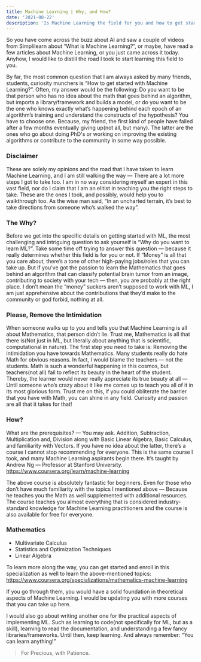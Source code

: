 ```yaml
---
title: Machine Learning | Why, and How?
date: '2021-08-22'
description: 'Is Machine Learning the field for you and how to get started?'
---
```


So you have come across the buzz about AI and saw a couple of videos from Simplilearn about “What is Machine Learning?”, or maybe, have read a few articles about Machine Learning, or you just came across it today. Anyhow, I would like to distill the road I took to start learning this field to you.

By far, the most common question that I am always asked by many friends, students, curiosity munchers is “How to get started with Machine Learning?”. Often, my answer would be the following: Do you want to be that person who has no idea about the math that goes behind an algorithm, but imports a library/framework and builds a model, or do you want to be the one who knows exactly what’s happening behind each epoch of an algorithm’s training and understand the constructs of the hypothesis? You have to choose one. Because, my friend, the first kind of people have failed after a few months eventually giving up(not all, but many). The latter are the ones who go about doing PhD's or working on improving the existing algorithms or contribute to the community in some way possible.

### Disclaimer

These are solely my opinions and the road that I have taken to learn Machine Learning, and I am still walking the way — There are a lot more steps I got to take too. I am in no way considering myself an expert in this vast field, nor do I claim that I am an elitist in teaching you the right steps to take. These are the ones I took, and possibly, would help you to walkthrough too. As the wise man said, “In an uncharted terrain, it’s best to take directions from someone who’s walked the way”.

### The Why?

Before we get into the specific details on getting started with ML, the most challenging and intriguing question to ask yourself is “Why do you want to learn ML?”. Take some time off trying to answer this question — because it really determines whether this field is for you or not. If “Money” is all that you care about, there’s a tone of other high-paying jobs/roles that you can take up. But if you’ve got the passion to learn the Mathematics that goes behind an algorithm that can classify potential brain tumor from an image, contributing to society with your tech — then, you are probably at the right place. I don’t mean the “money” suckers aren’t supposed to work with ML, I am just apprehensive about the contributions that they’d make to the community or god forbid, nothing at all.

### Please, Remove the Intimidation

When someone walks up to you and tells you that Machine Learning is all about Mathematics, that person didn’t lie. Trust me, Mathematics is all that there is(Not just in ML, but literally about anything that is scientific, computational in nature). The first step you need to take is: Removing the intimidation you have towards Mathematics. Many students really do hate Math for obvious reasons. In fact, I would blame the teachers — not the students. Math is such a wonderful happening in this cosmos, but teachers(not all) fail to reflect its beauty in the heart of the student. Thereby, the learner would never really appreciate its true beauty at all — Until someone who’s crazy about it like me comes up to teach you all of it in its most glorious form. Trust me on this, if you could obliterate the barrier that you have with Math, you can shine in any field. Curiosity and passion are all that it takes for that!

### How?

What are the prerequisites? — You may ask. Addition, Subtraction, Multiplication and, Division along with Basic Linear Algebra, Basic Calculus, and familiarity with Vectors. If you have no idea about the latter, there’s a course I cannot stop recommending for everyone. This is the same course I took, and many Machine Learning aspirants begin there. It’s taught by Andrew Ng — Professor at Stanford University.
https://www.coursera.org/learn/machine-learning

The above course is absolutely fantastic for beginners. Even for those who don’t have much familiarity with the topics I mentioned above — Because he teaches you the Math as well supplemented with additional resources. The course teaches you almost everything that is considered industry-standard knowledge for Machine Learning practitioners and the course is also available for free for everyone.

### Mathematics

- Multivariate Calculus
- Statistics and Optimization Techniques
- Linear Algebra

To learn more along the way, you can get started and enroll in this specialization as well to learn the above-mentioned topics:
https://www.coursera.org/specializations/mathematics-machine-learning

If you go through them, you would have a solid foundation in theoretical aspects of Machine Learning. I would be updating you with more courses that you can take up here.

I would also go about writing another one for the practical aspects of implementing ML. Such as learning to code(not specifically for ML, but as a skill), learning to read the documentation, and understanding a few fancy libraries/frameworks. Until then, keep learning. And always remember: “You can learn anything!”

> For Precious, with Patience.
